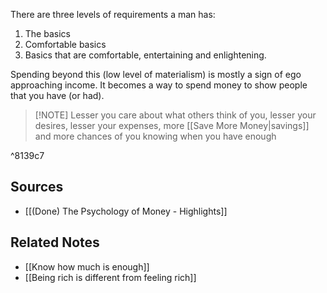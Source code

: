There are three levels of requirements a man has:
1. The basics
2. Comfortable basics
3. Basics that are comfortable, entertaining and enlightening.

Spending beyond this (low level of materialism) is mostly a sign of ego approaching income. It becomes a way to spend money to show people that you have (or had).

> [!NOTE] Lesser you care about what others think of you, lesser your desires, lesser your expenses, more [[Save More Money|savings]] and more chances of you knowing when you have enough

^8139c7

## Sources
- [[(Done) The Psychology of Money - Highlights]]

## Related Notes
- [[Know how much is enough]]
- [[Being rich is different from feeling rich]]